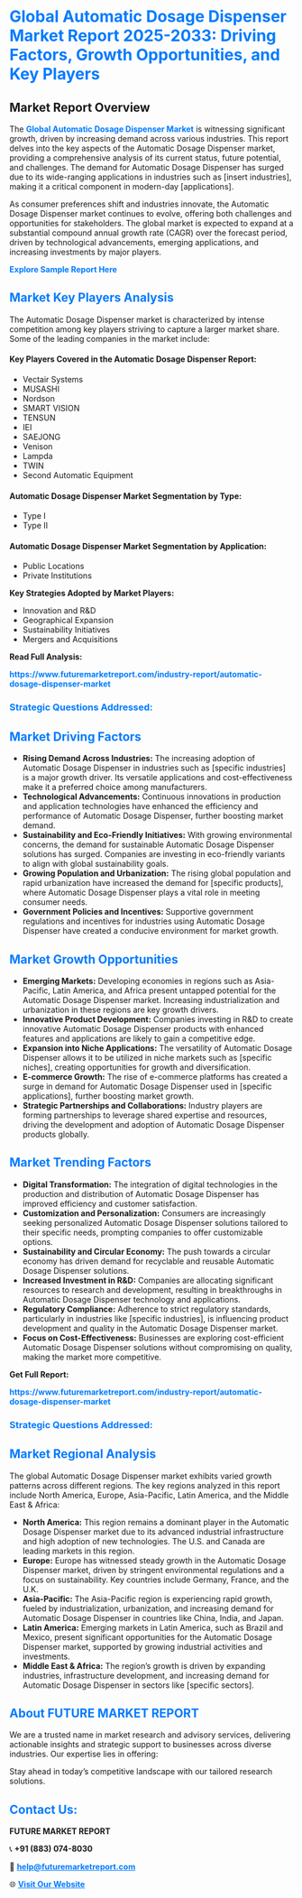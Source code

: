 <h1 style="color: #007BFF;">Global Automatic Dosage Dispenser Market Report 2025-2033: Driving Factors, Growth Opportunities, and Key Players</h1>

<section id="overview">
<h2>Market Report Overview</h2>
<p>The <a href="https://www.futuremarketreport.com/industry-report/automatic-dosage-dispenser-market" style="color: #007BFF; text-decoration: none;"><strong>Global Automatic Dosage Dispenser Market</strong></a> is witnessing significant growth, driven by increasing demand across various industries. This report delves into the key aspects of the Automatic Dosage Dispenser market, providing a comprehensive analysis of its current status, future potential, and challenges. The demand for Automatic Dosage Dispenser has surged due to its wide-ranging applications in industries such as [insert industries], making it a critical component in modern-day [applications].</p>
<p>As consumer preferences shift and industries innovate, the Automatic Dosage Dispenser market continues to evolve, offering both challenges and opportunities for stakeholders. The global market is expected to expand at a substantial compound annual growth rate (CAGR) over the forecast period, driven by technological advancements, emerging applications, and increasing investments by major players.</p>
</section>

<section id="overview">
<p><a href="https://www.futuremarketreport.com/request-sample/reportId=91362" style="color: #007BFF; text-decoration: none;"><strong>Explore Sample Report Here</strong></a></p>
</section>

<section id="key-players">
<h2 style="color: #007BFF;">Market Key Players Analysis</h2>
<p>The Automatic Dosage Dispenser market is characterized by intense competition among key players striving to capture a larger market share. Some of the leading companies in the market include:</p>
<h4>Key Players Covered in the Automatic Dosage Dispenser Report:</h4>
<ul><li>Vectair Systems</li><li>MUSASHI</li><li>Nordson</li><li>SMART VISION</li><li>TENSUN</li><li>IEI</li><li>SAEJONG</li><li>Venison</li><li>Lampda</li><li>TWIN</li><li>Second Automatic Equipment</li></ul>
<h4>Automatic Dosage Dispenser Market Segmentation by Type:</h4>
<ul><li>Type I</li><li>Type II</li></ul>

<h4>Automatic Dosage Dispenser Market Segmentation by Application:</h4>
<ul><li>Public Locations</li><li>Private Institutions</li></ul>
<p><strong>Key Strategies Adopted by Market Players:</strong></p>
<ul>
<li>Innovation and R&D</li>
<li>Geographical Expansion</li>
<li>Sustainability Initiatives</li>
<li>Mergers and Acquisitions</li>
</ul>
</section>

<section>
<p><strong>Read Full Analysis: </strong></p><a href="https://www.futuremarketreport.com/industry-report/automatic-dosage-dispenser-market" style="color: #007BFF; text-decoration: none;"><strong>https://www.futuremarketreport.com/industry-report/automatic-dosage-dispenser-market</strong></a>
<h3 style="color: #007BFF;">Strategic Questions Addressed:</h3>
</section>

<section id="driving-factors">
<h2 style="color: #007BFF;">Market Driving Factors</h2>
<ul>
<li><strong>Rising Demand Across Industries:</strong> The increasing adoption of Automatic Dosage Dispenser in industries such as [specific industries] is a major growth driver. Its versatile applications and cost-effectiveness make it a preferred choice among manufacturers.</li>
<li><strong>Technological Advancements:</strong> Continuous innovations in production and application technologies have enhanced the efficiency and performance of Automatic Dosage Dispenser, further boosting market demand.</li>
<li><strong>Sustainability and Eco-Friendly Initiatives:</strong> With growing environmental concerns, the demand for sustainable Automatic Dosage Dispenser solutions has surged. Companies are investing in eco-friendly variants to align with global sustainability goals.</li>
<li><strong>Growing Population and Urbanization:</strong> The rising global population and rapid urbanization have increased the demand for [specific products], where Automatic Dosage Dispenser plays a vital role in meeting consumer needs.</li>
<li><strong>Government Policies and Incentives:</strong> Supportive government regulations and incentives for industries using Automatic Dosage Dispenser have created a conducive environment for market growth.</li>
</ul>
</section>

<section id="growth-opportunities">
<h2 style="color: #007BFF;">Market Growth Opportunities</h2>
<ul>
<li><strong>Emerging Markets:</strong> Developing economies in regions such as Asia-Pacific, Latin America, and Africa present untapped potential for the Automatic Dosage Dispenser market. Increasing industrialization and urbanization in these regions are key growth drivers.</li>
<li><strong>Innovative Product Development:</strong> Companies investing in R&D to create innovative Automatic Dosage Dispenser products with enhanced features and applications are likely to gain a competitive edge.</li>
<li><strong>Expansion into Niche Applications:</strong> The versatility of Automatic Dosage Dispenser allows it to be utilized in niche markets such as [specific niches], creating opportunities for growth and diversification.</li>
<li><strong>E-commerce Growth:</strong> The rise of e-commerce platforms has created a surge in demand for Automatic Dosage Dispenser used in [specific applications], further boosting market growth.</li>
<li><strong>Strategic Partnerships and Collaborations:</strong> Industry players are forming partnerships to leverage shared expertise and resources, driving the development and adoption of Automatic Dosage Dispenser products globally.</li>
</ul>
</section>

<section id="trending-factors">
<h2 style="color: #007BFF;">Market Trending Factors</h2>
<ul>
<li><strong>Digital Transformation:</strong> The integration of digital technologies in the production and distribution of Automatic Dosage Dispenser has improved efficiency and customer satisfaction.</li>
<li><strong>Customization and Personalization:</strong> Consumers are increasingly seeking personalized Automatic Dosage Dispenser solutions tailored to their specific needs, prompting companies to offer customizable options.</li>
<li><strong>Sustainability and Circular Economy:</strong> The push towards a circular economy has driven demand for recyclable and reusable Automatic Dosage Dispenser solutions.</li>
<li><strong>Increased Investment in R&D:</strong> Companies are allocating significant resources to research and development, resulting in breakthroughs in Automatic Dosage Dispenser technology and applications.</li>
<li><strong>Regulatory Compliance:</strong> Adherence to strict regulatory standards, particularly in industries like [specific industries], is influencing product development and quality in the Automatic Dosage Dispenser market.</li>
<li><strong>Focus on Cost-Effectiveness:</strong> Businesses are exploring cost-efficient Automatic Dosage Dispenser solutions without compromising on quality, making the market more competitive.</li>
</ul>
</section>

<section>
<p><strong>Get Full Report: </strong></p><a href="https://www.futuremarketreport.com/industry-report/automatic-dosage-dispenser-market" style="color: #007BFF; text-decoration: none;"><strong>https://www.futuremarketreport.com/industry-report/automatic-dosage-dispenser-market</strong></a>
<h3 style="color: #007BFF;">Strategic Questions Addressed:</h3>
</section>


<section id="regional-analysis">
<h2 style="color: #007BFF;">Market Regional Analysis</h2>
<p>The global Automatic Dosage Dispenser market exhibits varied growth patterns across different regions. The key regions analyzed in this report include North America, Europe, Asia-Pacific, Latin America, and the Middle East & Africa:</p>
<ul>
<li><strong>North America:</strong> This region remains a dominant player in the Automatic Dosage Dispenser market due to its advanced industrial infrastructure and high adoption of new technologies. The U.S. and Canada are leading markets in this region.</li>
<li><strong>Europe:</strong> Europe has witnessed steady growth in the Automatic Dosage Dispenser market, driven by stringent environmental regulations and a focus on sustainability. Key countries include Germany, France, and the U.K.</li>
<li><strong>Asia-Pacific:</strong> The Asia-Pacific region is experiencing rapid growth, fueled by industrialization, urbanization, and increasing demand for Automatic Dosage Dispenser in countries like China, India, and Japan.</li>
<li><strong>Latin America:</strong> Emerging markets in Latin America, such as Brazil and Mexico, present significant opportunities for the Automatic Dosage Dispenser market, supported by growing industrial activities and investments.</li>
<li><strong>Middle East & Africa:</strong> The region’s growth is driven by expanding industries, infrastructure development, and increasing demand for Automatic Dosage Dispenser in sectors like [specific sectors].</li>
</ul>
</section>

<footer>
<h2 style="color: #007BFF;">About FUTURE MARKET REPORT</h2>
<p>We are a trusted name in market research and advisory services, delivering actionable insights and strategic support to businesses across diverse industries. Our expertise lies in offering:</p>

<p>Stay ahead in today’s competitive landscape with our tailored research solutions.</p>

<h2 style="color: #007BFF;">Contact Us:</h2>
<p><strong>FUTURE MARKET REPORT</strong></p>
<p>📞 <strong>+91 (883) 074-8030</strong></p>
<p>📧 <strong><a href="mailto:help@futuremarketreport.com" style="color: #007BFF;">help@futuremarketreport.com</a></strong></p>
<p>🌐 <strong><a href="https://www.futuremarketreport.com/" style="color: #007BFF;">Visit Our Website</a></strong></p>
</footer>
